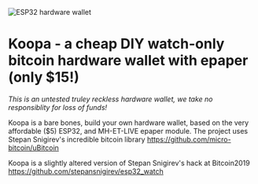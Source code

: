 
![ESP32 hardware wallet](https://i.imgur.com/Mt2Ey7y.png)
# Koopa - a cheap DIY watch-only bitcoin hardware wallet with epaper (only $15!)

*This is an untested truley reckless hardware wallet, we take no responsiblity for loss of funds!*

Koopa is a bare bones, build your own hardware wallet, based on the very affordable ($5) ESP32, and MH-ET-LIVE epaper module. The project uses Stepan Snigirev's incredible bitcoin library 
https://github.com/micro-bitcoin/uBitcoin

Koopa is a slightly altered version of Stepan Snigirev's hack at Bitcoin2019 
https://github.com/stepansnigirev/esp32_watch







